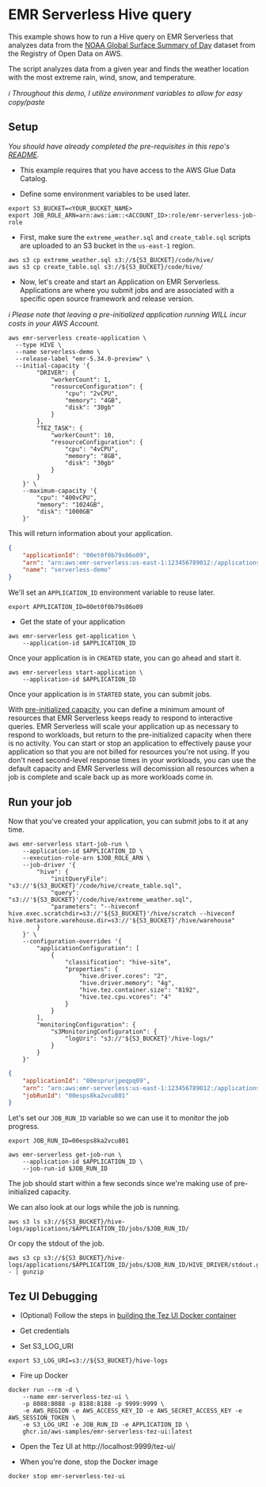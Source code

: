 # EMR Serverless Hive query

This example shows how to run a Hive query on EMR Serverless that analyzes data from the [NOAA Global Surface Summary of Day](https://registry.opendata.aws/noaa-gsod/) dataset from the Registry of Open Data on AWS.

The script analyzes data from a given year and finds the weather location with the most extreme rain, wind, snow, and temperature.

_ℹ️ Throughout this demo, I utilize environment variables to allow for easy copy/paste_

## Setup

_You should have already completed the pre-requisites in this repo's [README](/README.md)._

- This example requires that you have access to the AWS Glue Data Catalog. 

- Define some environment variables to be used later.

```shell
export S3_BUCKET=<YOUR_BUCKET_NAME>
export JOB_ROLE_ARN=arn:aws:iam::<ACCOUNT_ID>:role/emr-serverless-job-role
```

- First, make sure the `extreme_weather.sql` and `create_table.sql` scripts are uploaded to an S3 bucket in the `us-east-1` region.

```shell
aws s3 cp extreme_weather.sql s3://${S3_BUCKET}/code/hive/
aws s3 cp create_table.sql s3://${S3_BUCKET}/code/hive/
```

- Now, let's create and start an Application on EMR Serverless. Applications are where you submit jobs and are associated with a specific open source framework and release version.

_ℹ️ Please note that leaving a pre-initialized application running WILL incur costs in your AWS Account._

```shell
aws emr-serverless create-application \
  --type HIVE \
  --name serverless-demo \
  --release-label "emr-5.34.0-preview" \
  --initial-capacity '{
        "DRIVER": {
            "workerCount": 1,
            "resourceConfiguration": {
                "cpu": "2vCPU",
                "memory": "4GB",
                "disk": "30gb"
            }
        },
        "TEZ_TASK": {
            "workerCount": 10,
            "resourceConfiguration": {
                "cpu": "4vCPU",
                "memory": "8GB",
                "disk": "30gb"
            }
        }
    }' \
    --maximum-capacity '{
        "cpu": "400vCPU",
        "memory": "1024GB",
        "disk": "1000GB"
    }'
```

This will return information about your application.

```json
{
    "applicationId": "00et0f0b79s06o09",
    "arn": "arn:aws:emr-serverless:us-east-1:123456789012:/applications/00et0f0b79s06o09",
    "name": "serverless-demo"
}
```

We'll set an `APPLICATION_ID` environment variable to reuse later.

```shell
export APPLICATION_ID=00et0f0b79s06o09
```

- Get the state of your application

```shell
aws emr-serverless get-application \
    --application-id $APPLICATION_ID
```

Once your application is in `CREATED` state, you can go ahead and start it.

```shell
aws emr-serverless start-application \
    --application-id $APPLICATION_ID
```

Once your application is in `STARTED` state, you can submit jobs.

With [pre-initialized capacity](https://docs.aws.amazon.com/emr/latest/EMR-Serverless-UserGuide/application-capacity-api.html), you can define a minimum amount of resources that EMR Serverless keeps ready to respond to interactive queries. EMR Serverless will scale your application up as necessary to respond to workloads, but return to the pre-initialized capacity when there is no activity. You can start or stop an application to effectively pause your application so that you are not billed for resources you're not using. If you don't need second-level response times in your workloads, you can use the default capacity and EMR Serverless will decomission all resources when a job is complete and scale back up as more workloads come in.


## Run your job

Now that you've created your application, you can submit jobs to it at any time.

```shell
aws emr-serverless start-job-run \
    --application-id $APPLICATION_ID \
    --execution-role-arn $JOB_ROLE_ARN \
    --job-driver '{
        "hive": {
            "initQueryFile": "s3://'${S3_BUCKET}'/code/hive/create_table.sql",
            "query": "s3://'${S3_BUCKET}'/code/hive/extreme_weather.sql",
            "parameters": "--hiveconf hive.exec.scratchdir=s3://'${S3_BUCKET}'/hive/scratch --hiveconf hive.metastore.warehouse.dir=s3://'${S3_BUCKET}'/hive/warehouse"
        }
    }' \
    --configuration-overrides '{
        "applicationConfiguration": [
            {
                "classification": "hive-site",
                "properties": {
                    "hive.driver.cores": "2",
                    "hive.driver.memory": "4g",
                    "hive.tez.container.size": "8192",
                    "hive.tez.cpu.vcores": "4"
                }
            }
        ],
        "monitoringConfiguration": {
            "s3MonitoringConfiguration": {
                "logUri": "s3://'${S3_BUCKET}'/hive-logs/"
            }
        }
    }'
```

```json
{
    "applicationId": "00esprurjpeqpq09",
    "arn": "arn:aws:emr-serverless:us-east-1:123456789012:/applications/00esprurjpeqpq09/jobruns/00esps8ka2vcu801",
    "jobRunId": "00esps8ka2vcu801"
}
```

Let's set our `JOB_RUN_ID` variable so we can use it to monitor the job progress.

```shell
export JOB_RUN_ID=00esps8ka2vcu801
```

```shell
aws emr-serverless get-job-run \
    --application-id $APPLICATION_ID \
    --job-run-id $JOB_RUN_ID
```

The job should start within a few seconds since we're making use of pre-initialized capacity.

We can also look at our logs while the job is running.

```shell
aws s3 ls s3://${S3_BUCKET}/hive-logs/applications/$APPLICATION_ID/jobs/$JOB_RUN_ID/
```

Or copy the stdout of the job.

```shell
aws s3 cp s3://${S3_BUCKET}/hive-logs/applications/$APPLICATION_ID/jobs/$JOB_RUN_ID/HIVE_DRIVER/stdout.gz - | gunzip
```

## Tez UI Debugging

- (Optional) Follow the steps in [building the Tez UI Docker container](/utilities/tez-ui/)

- Get credentials

- Set S3_LOG_URI

```shell
export S3_LOG_URI=s3://${S3_BUCKET}/hive-logs
```

- Fire up Docker

```shell
docker run --rm -d \
    --name emr-serverless-tez-ui \
    -p 8088:8088 -p 8188:8188 -p 9999:9999 \
    -e AWS_REGION -e AWS_ACCESS_KEY_ID -e AWS_SECRET_ACCESS_KEY -e AWS_SESSION_TOKEN \
    -e S3_LOG_URI -e JOB_RUN_ID -e APPLICATION_ID \
    ghcr.io/aws-samples/emr-serverless-tez-ui:latest
```

- Open the Tez UI at http://localhost:9999/tez-ui/

- When you're done, stop the Docker image

```shell
docker stop emr-serverless-tez-ui
```
